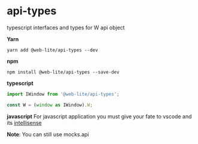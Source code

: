 # api-types

typescript interfaces and types for W api object

**Yarn**

```
yarn add @web-lite/api-types --dev
```

**npm**

```
npm install @web-lite/api-types --save-dev
```

**typescript**

```ts
import IWindow from '@web-lite/api-types';

const W = (window as IWindow).W;
```

**javascript**
For javascript application you must give your fate to vscode and its [intellisense](https://code.visualstudio.com/docs/editor/intellisense)

**Note**: You can still use mocks.api
